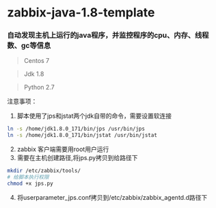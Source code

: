 # zabbix-java-1.8-template


### 自动发现主机上运行的java程序，并监控程序的cpu、内存、线程数、gc等信息

> Centos 7

> Jdk 1.8

> Python 2.7

注意事项：
1. 脚本使用了jps和jstat两个jdk自带的命令，需要设置软连接
```sh
ln -s /home/jdk1.8.0_171/bin/jps /usr/bin/jps
ln -s /home/jdk1.8.0_171/bin/jstat /usr/bin/jstat

```
2. zabbix 客户端需要用root用户运行
3. 需要在主机创建路径,将jps.py拷贝到给路径下
```sh
mkdir /etc/zabbix/tools/
# 给脚本执行权限
chmod +x jps.py
```
4. 将userparameter_jps.conf拷贝到/etc/zabbix/zabbix_agentd.d路径下
